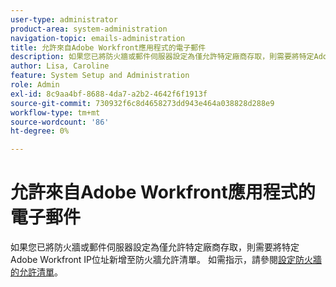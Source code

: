 ```yaml
---
user-type: administrator
product-area: system-administration
navigation-topic: emails-administration
title: 允許來自Adobe Workfront應用程式的電子郵件
description: 如果您已將防火牆或郵件伺服器設定為僅允許特定廠商存取，則需要將特定Adobe Workfront IP位址新增至防火牆允許清單。 如需指示，請參閱設定防火牆的允許清單。
author: Lisa, Caroline
feature: System Setup and Administration
role: Admin
exl-id: 8c9aa4bf-8688-4da7-a2b2-4642f6f1913f
source-git-commit: 730932f6c8d4658273dd943e464a038828d288e9
workflow-type: tm+mt
source-wordcount: '86'
ht-degree: 0%

---
```


# 允許來自Adobe Workfront應用程式的電子郵件

如果您已將防火牆或郵件伺服器設定為僅允許特定廠商存取，則需要將特定Adobe Workfront IP位址新增至防火牆允許清單。 如需指示，請參閱[設定防火牆的允許清單](../../../administration-and-setup/get-started-wf-administration/configure-your-firewall.md)。
